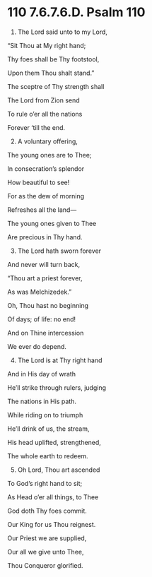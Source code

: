 # 110 7.6.7.6.D. Psalm 110

1.  The Lord said unto to my Lord,

“Sit Thou at My right hand;

Thy foes shall be Thy footstool,

Upon them Thou shalt stand.”

The sceptre of Thy strength shall

The Lord from Zion send

To rule o’er all the nations

Forever ‘till the end.

2.  A voluntary offering,

The young ones are to Thee;

In consecration’s splendor

How beautiful to see!

For as the dew of morning

Refreshes all the land—

The young ones given to Thee

Are precious in Thy hand.

3.  The Lord hath sworn forever

And never will turn back,

“Thou art a priest forever,

As was Melchizedek.”

Oh, Thou hast no beginning

Of days; of life: no end!

And on Thine intercession

We ever do depend.

4.  The Lord is at Thy right hand

And in His day of wrath

He’ll strike through rulers, judging

The nations in His path.

While riding on to triumph

He’ll drink of us, the stream,

His head uplifted, strengthened,

The whole earth to redeem.

5.  Oh Lord, Thou art ascended

To God’s right hand to sit;

As Head o’er all things, to Thee

God doth Thy foes commit.

Our King for us Thou reignest.

Our Priest we are supplied,

Our all we give unto Thee,

Thou Conqueror glorified.

